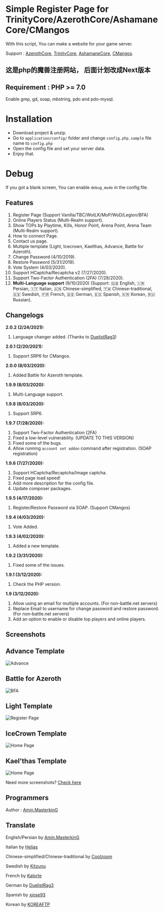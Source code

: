 # Simple Register Page for TrinityCore/AzerothCore/AshamaneCore/CMangos

With this script, You can make a website for your game server.

Support : [AzerothCore](http://azerothcore.org), [TrinityCore](http://TrinityCore.org), [AshamaneCore](https://github.com/AshamaneProject/AshamaneCore/), [CMangos](https://github.com/cmangos/).

## 这是php的魔兽注册网站， 后面计划改成Next版本
## Requirement : PHP >= 7.0

Enable gmp, gd, soap, mbstring, pdo and pdo-mysql.

# Installation

 - Download project & unzip.
 - Go to `application/config/` folder and change `config.php.sample` file name to `config.php`
 - Open the config file and set your server data.
 - Enjoy that.

# Debug

If you got a blank screen, You can enable `debug_mode` in the config file.

## Features

 1. Register Page (Support Vanilla/TBC/WotLK/MoP/WoD/Legion/BFA)
 2. Online Players Status (Multi-Realm support).
 3. Show TOPs by Playtime, Kills, Honor Point, Arena Point, Arena Team (Multi-Realm support).
 4. How to connect Page.
 5. Contact us page.
 6. Multiple template (Light, Icecrown, Kaelthas, Advance, Battle for Azeroth).
 7. Change Password (4/10/2019).
 8. Restore Password (5/31/2019).
 9. Vote System (4/03/2020).
 10. Support HCaptcha/Recaptcha v2 (7/27/2020).
 11. Support Two-Factor Authentication (2FA) (7/28/2020).
 12. **Multi-Language support** (9/10/2020) (Support: 🇬🇧 English, 🇮🇷 Persian, 🇮🇹 Italian, 🇨🇳 Chinese-simplified, 🇹🇼 Chinese-traditional, 🇸🇪 Swedish, 🇫🇷 French, 🇩🇪 German, 🇪🇸 Spanish, 🇰🇷 Korean, 🇷🇺 Russian).

## Changelogs

 **2.0.2 (2/24/2021):**
 1. Language changer added. (Thanks to [DuelistRag3](https://github.com/DuelistRag3))
 
 **2.0.1 (2/20/2021):**
 1. Support SRP6 for CMangos.
 
  **2.0.0 (8/03/2020):**
 1. Added Battle for Azeroth template.
 
 **1.9.9 (8/03/2020):**
 1. Multi-Language support.
 
 **1.9.8 (8/03/2020):**
 1. Support SRP6.
 
  **1.9.7 (7/28/2020):**
 1. Support Two-Factor Authentication (2FA)
 2. Fixed a low-level vulnerability. (UPDATE TO THIS VERSION)
 3. Fixed some of the bugs.
 3. Allow running `account set addon` command after registration. (SOAP registration)
 
 **1.9.6 (7/27/2020):**
 1. Support HCaptcha/Recaptcha/Image captcha.
 2. Fixed page load speed!
 3. Add more description for the config file.
 3. Update composer packages.
 
 **1.9.5 (4/17/2020):**
 1. Register/Restore Password via SOAP. (Support CMangos)
 
 **1.9.4 (4/03/2020):**
 1. Vote Added.
 
 **1.9.3 (4/02/2020):**
 1. Added a new template.

 **1.9.2 (3/31/2020):**
 1. Fixed some of the issues.

 **1.9.1 (3/12/2020):**
 1. Check the PHP version.
 
 **1.9 (3/12/2020):**
 1. Allow using an email for multiple accounts. (For non-battle.net servers)
 2. Replace Email to username for change password and restore password. (For non-battle.net servers)
 3. Add an option to enable or disable top players and online players.

## Screenshots

## Advance Template

![Advance](https://raw.githubusercontent.com/masterking32/WoWSimpleRegistration/master/screenshots/a-bfa-min.jpg)

## Battle for Azeroth

![BFA](https://raw.githubusercontent.com/masterking32/WoWSimpleRegistration/master/screenshots/b1.jpg)

## Light Template

![Register Page](https://raw.githubusercontent.com/masterking32/WoWSimpleRegistration/master/screenshots/1.jpg)

## IceCrown Template

![Home Page](https://raw.githubusercontent.com/masterking32/WoWSimpleRegistration/master/screenshots/i1.jpg)
## Kael'thas Template

![Home Page](https://raw.githubusercontent.com/masterking32/WoWSimpleRegistration/master/screenshots/k1.jpg)

Need more screenshots? [Check here](https://github.com/masterking32/WoWSimpleRegistration/tree/master/screenshots)

## Programmers

Author : [Amin.MasterkinG](https://masterking32.com)


## Translate

English/Persian by [Amin.MasterkinG](https://github.com/masterking32)

Italian by [Helias](https://github.com/helias)

Chinese-simplified/Chinese-traditional by [Coolzoom](https://github.com/coolzoom)

Swedish by [Kitzunu](https://github.com/Kitzunu)

French by [Kalorte](https://github.com/Kalorte)

German by [DuelistRag3](https://github.com/DuelistRag3)

Spanish by [xjose93](https://github.com/xjose93)

Korean by [KOREAFTP](https://github.com/KOREAFTP)
